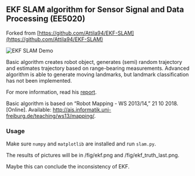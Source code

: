 ## EKF SLAM algorithm for Sensor Signal and Data Processing (EE5020)

Forked from [https://github.com/Attila94/EKF-SLAM](https://github.com/Attila94/EKF-SLAM)

![EKF SLAM Demo](https://github.com/Attila94/EKF-SLAM/blob/master/images/static_landmarks.png)

Basic algorithm creates robot object, generates (semi) random trajectory and estimates trajectory based on range-bearing measurements.
Advanced algorithm is able to generate moving landmarks, but landmark classification has not been implemented.

For more information, read his [report](https://github.com/Attila94/EKF-SLAM/blob/master/report.pdf).

Basic algorithm is based on “Robot Mapping - WS 2013/14,” 21 10 2018. [Online]. Available: http://ais.informatik.uni-freiburg.de/teaching/ws13/mapping/.

### Usage

Make sure `numpy` and `matplotlib` are installed and run `slam.py`.

The results of pictures will be in /fig/ekf.png and /fig/ekf_truth_last.png. 

Maybe this can conclude the inconsistency of EKF.
